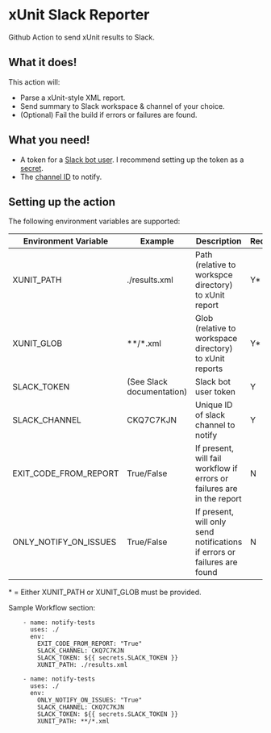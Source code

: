 # xUnit Slack Reporter

Github Action to send xUnit results to Slack.

## What it does!

This action will:
- Parse a xUnit-style XML report.
- Send summary to Slack workspace & channel of your choice.
- (Optional) Fail the build if errors or failures are found.

## What you need!
- A token for a [Slack bot user](https://api.slack.com/bot-users).  I recommend setting up the token as a [secret](https://developer.github.com/actions/managing-workflows/storing-secrets/).
- The [channel ID](https://stackoverflow.com/questions/40940327/what-is-the-simplest-way-to-find-a-slack-team-id-and-a-channel-id) to notify.
 
## Setting up the action
The following environment variables are supported:

Environment Variable | Example | Description | Required? |
---------------------|---------|-------------|-----------|
XUNIT_PATH | ./results.xml | Path (relative to workspce directory) to xUnit report | Y* |
XUNIT_GLOB | **/*.xml | Glob (relative to workspace directory) to xUnit reports | Y* |
SLACK_TOKEN | (See Slack documentation) | Slack bot user token | Y |
SLACK_CHANNEL | CKQ7C7KJN | Unique ID of slack channel to notify | Y |
EXIT_CODE_FROM_REPORT | True/False | If present, will fail workflow if errors or failures are in the report | N |
ONLY_NOTIFY_ON_ISSUES | True/False | If present, will only send notifications if errors or failures are found | N |

\* = Either XUNIT_PATH or XUNIT_GLOB must be provided.

Sample Workflow section:
```.env
    - name: notify-tests
      uses: ./
      env:
        EXIT_CODE_FROM_REPORT: "True"
        SLACK_CHANNEL: CKQ7C7KJN
        SLACK_TOKEN: ${{ secrets.SLACK_TOKEN }}
        XUNIT_PATH: ./results.xml
```

```.env
    - name: notify-tests
      uses: ./
      env:
        ONLY_NOTIFY_ON_ISSUES: "True"
        SLACK_CHANNEL: CKQ7C7KJN
        SLACK_TOKEN: ${{ secrets.SLACK_TOKEN }}
        XUNIT_PATH: **/*.xml
```
